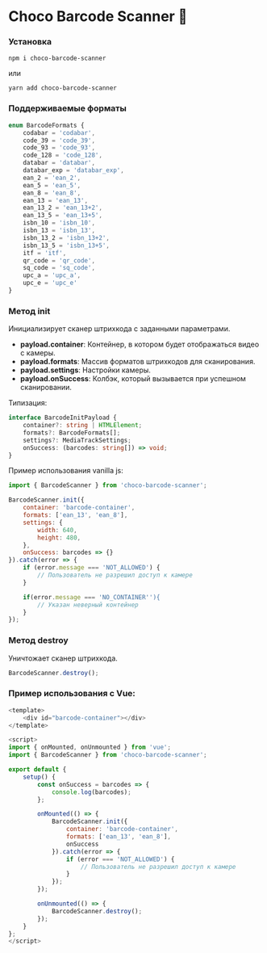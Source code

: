 # Choco Barcode Scanner 🔎

### Установка

```
npm i choco-barcode-scanner
```

или

```
yarn add choco-barcode-scanner
```

### Поддерживаемые форматы

```typescript
enum BarcodeFormats {
    codabar = 'codabar',
    code_39 = 'code_39',
    code_93 = 'code_93',
    code_128 = 'code_128',
    databar = 'databar',
    databar_exp = 'databar_exp',
    ean_2 = 'ean_2',
    ean_5 = 'ean_5',
    ean_8 = 'ean_8',
    ean_13 = 'ean_13',
    ean_13_2 = 'ean_13+2',
    ean_13_5 = 'ean_13+5',
    isbn_10 = 'isbn_10',
    isbn_13 = 'isbn_13',
    isbn_13_2 = 'isbn_13+2',
    isbn_13_5 = 'isbn_13+5',
    itf = 'itf',
    qr_code = 'qr_code',
    sq_code = 'sq_code',
    upc_a = 'upc_a',
    upc_e = 'upc_e'
}
```

### Метод init

Инициализирует сканер штрихкода с заданными параметрами.

-   **payload.container**: Контейнер, в котором будет отображаться видео с камеры.
-   **payload.formats**: Массив форматов штрихкодов для сканирования.
-   **payload.settings**: Настройки камеры.
-   **payload.onSuccess**: Колбэк, который вызывается при успешном сканировании.

Типизация:

```typescript
interface BarcodeInitPayload {
    container?: string | HTMLElement;
    formats?: BarcodeFormats[];
    settings?: MediaTrackSettings;
    onSuccess: (barcodes: string[]) => void;
}
```

Пример использования vanilla js:

```javascript
import { BarcodeScanner } from 'choco-barcode-scanner';

BarcodeScanner.init({
    container: 'barcode-container',
    formats: ['ean_13', 'ean_8'],
    settings: {
        width: 640,
        height: 480,
    },
    onSuccess: barcodes => {}
}).catch(error => {
    if (error.message === 'NOT_ALLOWED') {
        // Пользователь не разрешил доступ к камере
    }

    if(error.message === 'NO_CONTAINER''){
        // Указан неверный контейнер
    }
});
```

### Метод destroy

Уничтожает сканер штрихкода.

```javascript
BarcodeScanner.destroy();
```

### Пример использования с Vue:

```javascript
<template>
    <div id="barcode-container"></div>
</template>

<script>
import { onMounted, onUnmounted } from 'vue';
import { BarcodeScanner } from 'choco-barcode-scanner';

export default {
    setup() {
        const onSuccess = barcodes => {
            console.log(barcodes);
        };

        onMounted(() => {
            BarcodeScanner.init({
                container: 'barcode-container',
                formats: ['ean_13', 'ean_8'],
                onSuccess
            }).catch(error => {
                if (error === 'NOT_ALLOWED') {
                    // Пользователь не разрешил доступ к камере
                }
            });
        });

        onUnmounted(() => {
            BarcodeScanner.destroy();
        });
    }
};
</script>
```
